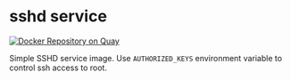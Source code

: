 # sshd service

[![Docker Repository on Quay](https://quay.io/repository/facilitrak/sshd/status "Docker Repository on Quay")](https://quay.io/repository/facilitrak/sshd)

Simple SSHD service image. Use `AUTHORIZED_KEYS` environment variable to control
ssh access to root.
